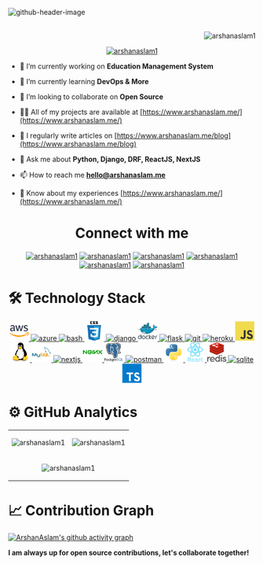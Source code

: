 
![github-header-image](https://github.com/arshanaslam1/arshanaslam1/assets/54641847/b797236e-41a4-4bad-b6e9-2c589254f572)


<p align="right"><br><img src="https://komarev.com/ghpvc/?username=arshanaslam1&label=Profile%20views&color=0e75b6&style=flat" alt="arshanaslam1" /></p>

<p align="center"> <a href="https://github.com/ryo-ma/github-profile-trophy"><img src="https://github-profile-trophy.vercel.app/?username=arshanaslam1&theme=alduin" alt="arshanaslam1" /></a> </p>


- 🔭 I’m currently working on **Education Management System**

- 🌱 I’m currently learning **DevOps & More**

- 👯 I’m looking to collaborate on **Open Source**

- 👨‍💻 All of my projects are available at [https://www.arshanaslam.me/](https://www.arshanaslam.me/)

- 📝 I regularly write articles on [https://www.arshanaslam.me/blog](https://www.arshanaslam.me/blog)

- 💬 Ask me about **Python, Django, DRF, ReactJS, NextJS**

- 📫 How to reach me **hello@arshanaslam.me**

- 📄 Know about my experiences [https://www.arshanaslam.me/](https://www.arshanaslam.me/)

<h1 align="center">
Connect with me</h1>
<p align="center">
<a href="https://twitter.com/arshanaslam1" target="blank"><img align="center" src="https://raw.githubusercontent.com/rahuldkjain/github-profile-readme-generator/master/src/images/icons/Social/twitter.svg" alt="arshanaslam1" height="30" width="40" /></a>
<a href="https://linkedin.com/in/arshanaslam1" target="blank"><img align="center" src="https://raw.githubusercontent.com/rahuldkjain/github-profile-readme-generator/master/src/images/icons/Social/linked-in-alt.svg" alt="arshanaslam1" height="30" width="40" /></a>
<a href="https://kaggle.com/arshanaslam1" target="blank"><img align="center" src="https://raw.githubusercontent.com/rahuldkjain/github-profile-readme-generator/master/src/images/icons/Social/kaggle.svg" alt="arshanaslam1" height="30" width="40" /></a>
<a href="https://fb.com/arshanaslam1" target="blank"><img align="center" src="https://raw.githubusercontent.com/rahuldkjain/github-profile-readme-generator/master/src/images/icons/Social/facebook.svg" alt="arshanaslam1" height="30" width="40" /></a>
<a href="https://instagram.com/arshanaslam1" target="blank"><img align="center" src="https://raw.githubusercontent.com/rahuldkjain/github-profile-readme-generator/master/src/images/icons/Social/instagram.svg" alt="arshanaslam1" height="30" width="40" /></a>
<a href="https://www.hackerrank.com/arshanaslam1" target="blank"><img align="center" src="https://raw.githubusercontent.com/rahuldkjain/github-profile-readme-generator/master/src/images/icons/Social/hackerrank.svg" alt="arshanaslam1" height="30" width="40" /></a>
</p>

<h1 align="left">🛠 Technology Stack</h1>
<p align="center"> <a href="https://aws.amazon.com" target="_blank" rel="noreferrer"> <img src="https://raw.githubusercontent.com/devicons/devicon/master/icons/amazonwebservices/amazonwebservices-original-wordmark.svg" alt="aws" width="40" height="40"/> </a> <a href="https://azure.microsoft.com/en-in/" target="_blank" rel="noreferrer"> <img src="https://www.vectorlogo.zone/logos/microsoft_azure/microsoft_azure-icon.svg" alt="azure" width="40" height="40"/> </a> <a href="https://www.gnu.org/software/bash/" target="_blank" rel="noreferrer"> <img src="https://www.vectorlogo.zone/logos/gnu_bash/gnu_bash-icon.svg" alt="bash" width="40" height="40"/> </a> <a href="https://www.w3schools.com/css/" target="_blank" rel="noreferrer"> <img src="https://raw.githubusercontent.com/devicons/devicon/master/icons/css3/css3-original-wordmark.svg" alt="css3" width="40" height="40"/> </a> <a href="https://www.djangoproject.com/" target="_blank" rel="noreferrer"> <img src="https://cdn.worldvectorlogo.com/logos/django.svg" alt="django" width="40" height="40"/> </a> <a href="https://www.docker.com/" target="_blank" rel="noreferrer"> <img src="https://raw.githubusercontent.com/devicons/devicon/master/icons/docker/docker-original-wordmark.svg" alt="docker" width="40" height="40"/> </a> <a href="https://flask.palletsprojects.com/" target="_blank" rel="noreferrer"> <img src="https://www.vectorlogo.zone/logos/pocoo_flask/pocoo_flask-icon.svg" alt="flask" width="40" height="40"/> </a> <a href="https://git-scm.com/" target="_blank" rel="noreferrer"> <img src="https://www.vectorlogo.zone/logos/git-scm/git-scm-icon.svg" alt="git" width="40" height="40"/> </a> <a href="https://heroku.com" target="_blank" rel="noreferrer"> <img src="https://www.vectorlogo.zone/logos/heroku/heroku-icon.svg" alt="heroku" width="40" height="40"/> </a> <a href="https://developer.mozilla.org/en-US/docs/Web/JavaScript" target="_blank" rel="noreferrer"> <img src="https://raw.githubusercontent.com/devicons/devicon/master/icons/javascript/javascript-original.svg" alt="javascript" width="40" height="40"/> </a> <a href="https://www.linux.org/" target="_blank" rel="noreferrer"> <img src="https://raw.githubusercontent.com/devicons/devicon/master/icons/linux/linux-original.svg" alt="linux" width="40" height="40"/> </a> <a href="https://www.mysql.com/" target="_blank" rel="noreferrer"> <img src="https://raw.githubusercontent.com/devicons/devicon/master/icons/mysql/mysql-original-wordmark.svg" alt="mysql" width="40" height="40"/> </a> <a href="https://nextjs.org/" target="_blank" rel="noreferrer"> <img src="https://cdn.worldvectorlogo.com/logos/nextjs-2.svg" alt="nextjs" width="40" height="40"/> </a> <a href="https://www.nginx.com" target="_blank" rel="noreferrer"> <img src="https://raw.githubusercontent.com/devicons/devicon/master/icons/nginx/nginx-original.svg" alt="nginx" width="40" height="40"/> </a> <a href="https://www.postgresql.org" target="_blank" rel="noreferrer"> <img src="https://raw.githubusercontent.com/devicons/devicon/master/icons/postgresql/postgresql-original-wordmark.svg" alt="postgresql" width="40" height="40"/> </a> <a href="https://postman.com" target="_blank" rel="noreferrer"> <img src="https://www.vectorlogo.zone/logos/getpostman/getpostman-icon.svg" alt="postman" width="40" height="40"/> </a> <a href="https://www.python.org" target="_blank" rel="noreferrer"> <img src="https://raw.githubusercontent.com/devicons/devicon/master/icons/python/python-original.svg" alt="python" width="40" height="40"/> </a> <a href="https://reactjs.org/" target="_blank" rel="noreferrer"> <img src="https://raw.githubusercontent.com/devicons/devicon/master/icons/react/react-original-wordmark.svg" alt="react" width="40" height="40"/> </a> <a href="https://redis.io" target="_blank" rel="noreferrer"> <img src="https://raw.githubusercontent.com/devicons/devicon/master/icons/redis/redis-original-wordmark.svg" alt="redis" width="40" height="40"/> </a> <a href="https://www.sqlite.org/" target="_blank" rel="noreferrer"> <img src="https://www.vectorlogo.zone/logos/sqlite/sqlite-icon.svg" alt="sqlite" width="40" height="40"/> </a> <a href="https://www.typescriptlang.org/" target="_blank" rel="noreferrer"> <img src="https://raw.githubusercontent.com/devicons/devicon/master/icons/typescript/typescript-original.svg" alt="typescript" width="40" height="40"/> </a> </p>
<h1 align="left">⚙️ GitHub Analytics</h1>
<table align="center">
  <tr>
  <td>
    <p><img height="180px" src="https://github-readme-stats.vercel.app/api?username=arshanaslam1&show_icons=true&locale=en&theme=dark" alt="arshanaslam1" />   </p>
  </td>
  <td>
<p><img height="180px"  src="https://github-readme-stats.vercel.app/api/top-langs?username=arshanaslam1&show_icons=true&locale=en&layout=compact&theme=dark" alt="arshanaslam1" /></p>
  </td>
    </tr>
  <tr>
    <td colspan="2" align="center">
    <p><img align="center" src="https://github-readme-streak-stats.herokuapp.com/?user=arshanaslam1&&theme=dark" alt="arshanaslam1" /></p>
    </td>
  </tr>
  </table>
  

# 📈 Contribution Graph  
 [![ArshanAslam's github activity graph](https://github-readme-activity-graph.vercel.app/graph?username=arshanaslam1&theme=github-compact)](https://github.com/arshanaslam1/github-readme-activity-graph)
 

**I am always up for open source contributions, let's collaborate together!**
 




